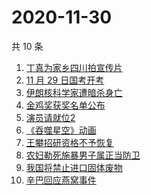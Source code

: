 # 2020-11-30

共 10 条

<!-- BEGIN -->
<!-- 最后更新时间 Mon Nov 30 2020 03:03:06 GMT+0800 (CST) -->
1. [丁真为家乡四川拍宣传片](https://www.zhihu.com/search?q=丁真)
1. [11 月 29 日国考开考](https://www.zhihu.com/search?q=国考)
1. [伊朗核科学家遭暗杀身亡](https://www.zhihu.com/search?q=伊朗核科学家)
1. [金鸡奖获奖名单公布](https://www.zhihu.com/search?q=金鸡奖)
1. [演员请就位2](https://www.zhihu.com/search?q=演员请就位2)
1. [《吞噬星空》动画](https://www.zhihu.com/search?q=吞噬星空)
1. [王攀招研资格不予恢复](https://www.zhihu.com/search?q=王攀)
1. [农妇勒死施暴男子属正当防卫](https://www.zhihu.com/search?q=农妇勒死男子)
1. [我国将禁止进口固体废物](https://www.zhihu.com/search?q=固体废物)
1. [辛巴回应燕窝事件](https://www.zhihu.com/search?q=辛巴燕窝)
<!-- END -->
